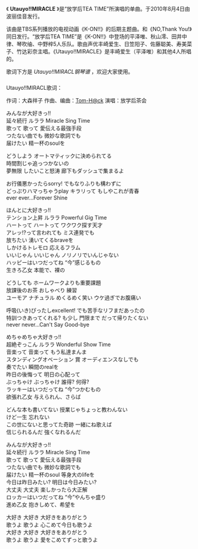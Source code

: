 

《 **Utauyo!!MIRACLE** 》是“放学后TEA TIME”所演唱的单曲。于2010年8月4日由波丽佳音发行。

该曲是TBS系列播放的电视动画《K-ON!!》的后期主题曲。和《NO,Thank You!》同日发行。“放学后TEA
TIME”是《K-ON!!》中登场的平泽唯、秋山澪、田井中律、琴吹䌷、中野梓5人乐队。歌由声优丰崎爱生、日笠阳子、佐藤聪美、寿美菜子、竹达彩奈主唱。《Utauyo!!MIRACLE》是丰崎爱生（平泽唯）和其他4人所唱的。

歌词下方是 _Utauyo!!MIRACL钢琴谱_ ，欢迎大家使用。

###  
Utauyo!!MIRACL歌词：

作词：大森祥子 作曲、编曲：[Tom-H@ck](mailto:Tom-H@ck) 演唱：放学后茶会  
  
みんなが大好きっ!!  
延々続行 ルララ Miracle Sing Time  
歌って 歌って 愛伝える最強手段  
つたない曲でも 微妙な歌詞でも  
届けたい 精一杯のsoulを

どうしよう オートマティックに決められてる  
時間割じゃ追っつかないの  
夢無限 したいこと怒涛 廊下もダッシュで集まるよ

お行儀悪かったらsorry! でもなりふりも構わずに  
どっぷりハマっちゃうplay キラリって もしやこれが青春  
ever ever…Forever Shine

ほんとに大好きっ!!  
テンション上昇 ルララ Powerful Gig Time  
ハートって ハートって ワクワク探す天才  
アレッ!?って言われても ミス連発でも  
放ちたい 湧いてくるbraveを  
しかけるトレモロ 応えるフラム  
いいじゃん いいじゃん ノリノリでいんじゃない  
ハッピーはいつだってね “今”感じるもの  
生きろ乙女 本能で、裸の

どうしても ホームワークよりも重要課題  
放課後のお茶 おしゃべり 練習  
ユーモア ナチュラル めくるめく笑い ウケ過ぎでお腹痛い

呼吸(いき)ぴったしexcellent! でも苦手なリフまだあったの  
特訓つきあってくれる? も少し 門限まで だって帰りたくない  
never never…Can't Say Good-bye

めちゃめちゃ大好きっ!!  
超絶ぞっこん ルララ Wonderful Show Time  
音楽って 音楽って もう私達まんま  
スタンディングオベーション 賞 オーディエンスなしでも  
奏でたい 瞬間のrealを  
昨日の後悔って 明日の心配って  
ぶっちゃけ ぶっちゃけ 誰得? 何得?  
ラッキーはいつだってね “今”つかむもの  
欲張れ乙女 与えられん、さらば

どんな本も書いてない 授業じゃちょっと教わんない  
けど一生 忘れない  
この世にないと思ってた奇跡 一緒にね歌えば  
信じられるんだ 強くなれるんだ

みんなが大好きっ!!  
延々続行 ルララ Miracle Sing Time  
歌って 歌って 愛伝える最強手段  
つたない曲でも 微妙な歌詞でも  
届けたい 精一杯のsoul 等身大のlifeを  
今日は昨日みたい? 明日は今日みたい?  
大丈夫 大丈夫 楽しかったら大正解  
ロッカーはいつだってね “今”やんちゃ盛り  
進め乙女 抱きしめて、希望を

大好き 大好き 大好きをありがとう  
歌うよ 歌うよ 心こめて今日も歌うよ  
大好き 大好き 大好きをありがとう  
歌うよ 歌うよ 愛をこめてずっと歌うよ  
  


